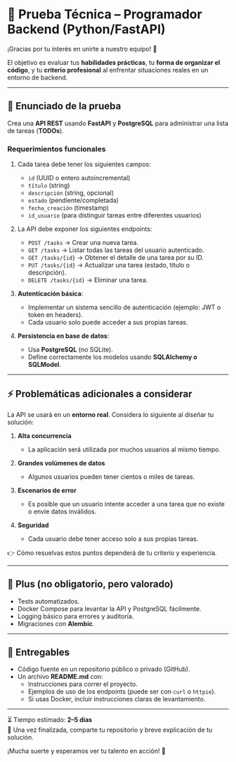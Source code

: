 # 🧪 Prueba Técnica – Programador Backend (Python/FastAPI)

¡Gracias por tu interés en unirte a nuestro equipo! 🎉  

El objetivo es evaluar tus **habilidades prácticas**, tu **forma de organizar el código**, y tu **criterio profesional** al enfrentar situaciones reales en un entorno de backend.

---

## 🎯 Enunciado de la prueba

Crea una **API REST** usando **FastAPI** y **PostgreSQL** para administrar una lista de tareas (**TODOs**).

### Requerimientos funcionales
1. Cada tarea debe tener los siguientes campos:  
   - `id` (UUID o entero autoincremental)  
   - `título` (string)  
   - `descripción` (string, opcional)  
   - `estado` (pendiente/completada)  
   - `fecha_creación` (timestamp)  
   - `id_usuario` (para distinguir tareas entre diferentes usuarios)  

2. La API debe exponer los siguientes endpoints:  
   - `POST /tasks` → Crear una nueva tarea.  
   - `GET /tasks` → Listar todas las tareas del usuario autenticado.  
   - `GET /tasks/{id}` → Obtener el detalle de una tarea por su ID.  
   - `PUT /tasks/{id}` → Actualizar una tarea (estado, título o descripción).  
   - `DELETE /tasks/{id}` → Eliminar una tarea.  

3. **Autenticación básica**:  
   - Implementar un sistema sencillo de autenticación (ejemplo: JWT o token en headers).  
   - Cada usuario solo puede acceder a sus propias tareas.  

4. **Persistencia en base de datos**:  
   - Usa **PostgreSQL** (no SQLite).  
   - Define correctamente los modelos usando **SQLAlchemy o SQLModel**.  

---

## ⚡️ Problemáticas adicionales a considerar

La API se usará en un **entorno real**. Considera lo siguiente al diseñar tu solución:

1. **Alta concurrencia**  
   - La aplicación será utilizada por muchos usuarios al mismo tiempo.  

2. **Grandes volúmenes de datos**  
   - Algunos usuarios pueden tener cientos o miles de tareas.  

3. **Escenarios de error**  
   - Es posible que un usuario intente acceder a una tarea que no existe o envíe datos inválidos.  

4. **Seguridad**  
   - Cada usuario debe tener acceso solo a sus propias tareas.  

👉 Cómo resuelvas estos puntos dependerá de tu criterio y experiencia.  

---

## 🌟 Plus (no obligatorio, pero valorado)

- Tests automatizados.  
- Docker Compose para levantar la API y PostgreSQL fácilmente.  
- Logging básico para errores y auditoría.  
- Migraciones con **Alembic**.  

---

## 📂 Entregables

- Código fuente en un repositorio público o privado (GitHub).  
- Un archivo **README.md** con:  
  - Instrucciones para correr el proyecto.  
  - Ejemplos de uso de los endpoints (puede ser con `curl` o `httpie`).  
  - Si usas Docker, incluir instrucciones claras de levantamiento.  

---

⏳ Tiempo estimado: **2–5 días**  
📩 Una vez finalizada, comparte tu repositorio y breve explicación de tu solución.  

¡Mucha suerte y esperamos ver tu talento en acción! 🚀

